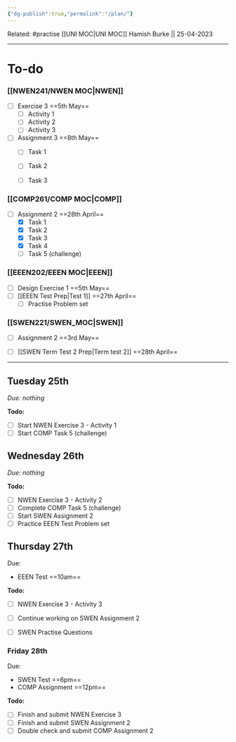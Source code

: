 ```yaml
---
{"dg-publish":true,"permalink":"/plan/"}
---
```


Related: #practise 
[[UNI MOC\|UNI MOC]]
Hamish Burke || 25-04-2023
***

# To-do

### [[NWEN241/NWEN MOC\|NWEN]]
- [ ] Exercise 3 ==5th May==
	- [ ] Activity 1
	- [ ] Activity 2
	- [ ] Activity 3
- [ ] Assignment 3 ==8th May==
	- [ ] Task 1
	- [ ] Task 2
	- [ ] Task 3


### [[COMP261/COMP MOC\|COMP]]
- [ ] Assignment 2 ==28th April==
	- [x] Task 1
	- [x] Task 2
	- [x] Task 3
	- [x] Task 4
	- [ ] Task 5 (challenge)

### [[EEEN202/EEEN MOC\|EEEN]]
- [ ] Design Exercise 1 ==5th May==
- [ ] [[EEEN Test Prep\|Test 1]] ==27th April==
	- [ ] Practise Problem set

### [[SWEN221/SWEN_MOC\|SWEN]]
- [ ] Assignment 2 ==3rd May==
- [ ] [[SWEN Term Test 2 Prep\|Term test 2]] ==28th April==


***

## Tuesday 25th
*Due: nothing*

**Todo:**
- [ ] Start NWEN Exercise 3 - Activity 1
- [ ] Start COMP Task 5 (challenge)

## Wednesday 26th
*Due: nothing*

**Todo:**
- [ ] NWEN Exercise 3 - Activity 2
- [ ] Complete COMP Task 5 (challenge)
- [ ] Start SWEN Assignment 2
- [ ] Practice EEEN Test Problem set

## Thursday 27th
Due:
- EEEN Test ==10am==

**Todo:**
- [ ] NWEN Exercise 3 - Activity 3
- [ ] Continue working on SWEN Assignment 2
- [ ] SWEN Practise Questions


### Friday 28th
Due:
- SWEN Test ==6pm==
- COMP Assignment ==12pm==

**Todo:**
- [ ] Finish and submit NWEN Exercise 3
- [ ] Finish and submit SWEN Assignment 2
- [ ] Double check and submit COMP Assignment 2
